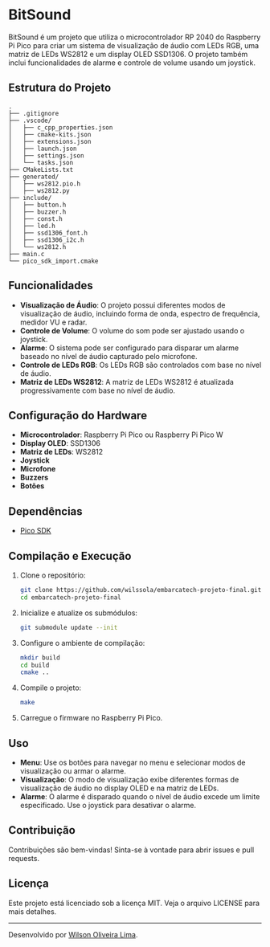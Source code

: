 # BitSound

BitSound é um projeto que utiliza o microcontrolador RP 2040 do Raspberry Pi Pico para criar um sistema de visualização de áudio com LEDs RGB, uma matriz de LEDs WS2812 e um display OLED SSD1306. O projeto também inclui funcionalidades de alarme e controle de volume usando um joystick.

## Estrutura do Projeto

```
.
├── .gitignore
├── .vscode/
│   ├── c_cpp_properties.json
│   ├── cmake-kits.json
│   ├── extensions.json
│   ├── launch.json
│   ├── settings.json
│   └── tasks.json
├── CMakeLists.txt
├── generated/
│   ├── ws2812.pio.h
│   ├── ws2812.py
├── include/
│   ├── button.h
│   ├── buzzer.h
│   ├── const.h
│   ├── led.h
│   ├── ssd1306_font.h
│   ├── ssd1306_i2c.h
│   └── ws2812.h
├── main.c
└── pico_sdk_import.cmake
```

## Funcionalidades

- **Visualização de Áudio**: O projeto possui diferentes modos de visualização de áudio, incluindo forma de onda, espectro de frequência, medidor VU e radar.
- **Controle de Volume**: O volume do som pode ser ajustado usando o joystick.
- **Alarme**: O sistema pode ser configurado para disparar um alarme baseado no nível de áudio capturado pelo microfone.
- **Controle de LEDs RGB**: Os LEDs RGB são controlados com base no nível de áudio.
- **Matriz de LEDs WS2812**: A matriz de LEDs WS2812 é atualizada progressivamente com base no nível de áudio.

## Configuração do Hardware

- **Microcontrolador**: Raspberry Pi Pico ou Raspberry Pi Pico W
- **Display OLED**: SSD1306
- **Matriz de LEDs**: WS2812
- **Joystick**
- **Microfone**
- **Buzzers**
- **Botões**

## Dependências

- [Pico SDK](https://github.com/raspberrypi/pico-sdk)

## Compilação e Execução

1. Clone o repositório:
    ```sh
    git clone https://github.com/wilssola/embarcatech-projeto-final.git
    cd embarcatech-projeto-final
    ```

2. Inicialize e atualize os submódulos:
    ```sh
    git submodule update --init
    ```

3. Configure o ambiente de compilação:
    ```sh
    mkdir build
    cd build
    cmake ..
    ```

4. Compile o projeto:
    ```sh
    make
    ```

5. Carregue o firmware no Raspberry Pi Pico.

## Uso

- **Menu**: Use os botões para navegar no menu e selecionar modos de visualização ou armar o alarme.
- **Visualização**: O modo de visualização exibe diferentes formas de visualização de áudio no display OLED e na matriz de LEDs.
- **Alarme**: O alarme é disparado quando o nível de áudio excede um limite especificado. Use o joystick para desativar o alarme.

## Contribuição

Contribuições são bem-vindas! Sinta-se à vontade para abrir issues e pull requests.

## Licença

Este projeto está licenciado sob a licença MIT. Veja o arquivo LICENSE para mais detalhes.

---

Desenvolvido por [Wilson Oliveira Lima](https://github.com/wilssola).